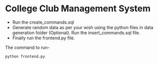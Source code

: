 # College Club Management System

* Run the create_commands.sql
* Generate random data as per your wish using the python files in data generation folder (Optional). Run the insert_commands.sql file.
* Finally run the frontend.py file.

The command to run-
```
python frontend.py
```
